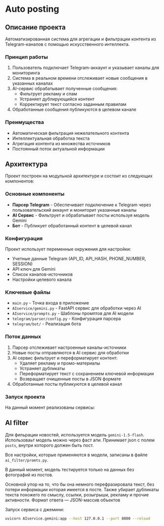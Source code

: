 
# Auto posting

## Описание проекта
Автоматизированная система для агрегации и фильтрации контента из Telegram-каналов с помощью искусственного интеллекта.

### Принцип работы
1. Пользователь подключает Telegram-аккаунт и указывает каналы для мониторинга
2. Система в реальном времени отслеживает новые сообщения в указанных каналах
3. AI-сервис обрабатывает полученные сообщения:
   - Фильтрует рекламу и спам
   - Устраняет дублирующийся контент
   - Корректирует текст согласно заданным правилам
4. Обработанные сообщения публикуются в целевом канале

### Преимущества
- Автоматическая фильтрация нежелательного контента
- Интеллектуальная обработка текста
- Агрегация контента из множества источников
- Постоянный поток актуальной информации

## Архитектура

Проект построен на модульной архитектуре и состоит из следующих компонентов:
### Основные компоненты
- **Парсер Telegram** - Обеспечивает подключение к Telegram через пользовательский аккаунт и мониторит указанные каналы
- **AI Сервис** - Фильтрует и обрабатывает посты используя модель Gemini
- **Бот** - Публикует обработанный контент в целевой канал

### Конфигурация
Проект использует переменные окружения для настройки:
- Учетные данные Telegram (API_ID, API_HASH, PHONE_NUMBER, SESSION)
- API ключ для Gemini
- Список каналов-источников
- Настройки целевого канала

### Ключевые файлы
- `main.py` - Точка входа в приложение
- `AIservice/gemini.py` - FastAPI сервис для обработки через AI
- `AIservice/prompts.py` - Шаблоны промптов для AI модели
- `telegram/parser/config.py` - Конфигурация парсера
- `telegram/bot/` - Реализация бота

### Поток данных
1. Парсер отслеживает настроенные каналы-источники
2. Новые посты отправляются в AI сервис для обработки
3. AI сервис фильтрует и переформатирует контент:
   - Удаляет рекламу и промо-материалы
   - Устраняет дубликаты
   - Переформатирует текст с сохранением ключевой информации
   - Возвращает очищенные посты в JSON формате
4. Обработанные посты публикуются в целевой канал

### Запуск проекта
На данный момент реализованы сервисы:

## AI filter
Для фильрации новостей, используется модель `gemini-1.5-flash`. Использоваьт модель можно через фаст апи.
Принимает json с полем `posts`, внутри которого должен быть пост.

Все настройки, которые применяются в модели, записаны в файле `ai_filter/promts.py`.

В данный момент, модель тестируется только на данных без фотографий из постов.

Основной упор на то, что бы она немного перефразировала текст, без потери информации которая имеется в посте.
Также убирает дубликаты текста похожего по смыслу, ссылки, розыгрыши, рекламу и прочие активности.
Формат ответа — JSON-массив объектов

Запуск сервиса с джемини:
```bash
uvicorn AIservice.gemini:app --host 127.0.0.1 --port 8000 --reload
```


